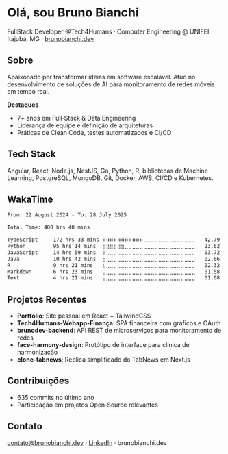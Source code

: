 

# Olá, sou Bruno Bianchi

FullStack Developer @Tech4Humans · Computer Engineering @ UNIFEI
Itajubá, MG · [brunobianchi.dev](https://brunobianchi.dev)

## Sobre

Apaixonado por transformar ideias em software escalável.
Atuo no desenvolvimento de soluções de AI para monitoramento de redes móveis em tempo real.

**Destaques**

* 7+ anos em Full‑Stack & Data Engineering
* Liderança de equipe e definição de arquiteturas
* Práticas de Clean Code, testes automatizados e CI/CD

## Tech Stack

Angular, React, Node.js, NestJS, Go, Python, R, bibliotecas de Machine Learning, PostgreSQL, MongoDB, Git, Docker, AWS, CI/CD e Kubernetes.

## WakaTime

 <!--START_SECTION:waka-->

```txt
From: 22 August 2024 - To: 28 July 2025

Total Time: 400 hrs 40 mins

TypeScript     172 hrs 33 mins ⣿⣿⣿⣿⣿⣿⣿⣿⣿⣿⣶⣀⣀⣀⣀⣀⣀⣀⣀⣀⣀⣀⣀⣀⣀   42.79 %
Python         95 hrs 14 mins  ⣿⣿⣿⣿⣿⣷⣀⣀⣀⣀⣀⣀⣀⣀⣀⣀⣀⣀⣀⣀⣀⣀⣀⣀⣀   23.62 %
JavaScript     14 hrs 59 mins  ⣿⣀⣀⣀⣀⣀⣀⣀⣀⣀⣀⣀⣀⣀⣀⣀⣀⣀⣀⣀⣀⣀⣀⣀⣀   03.72 %
Java           10 hrs 42 mins  ⣶⣀⣀⣀⣀⣀⣀⣀⣀⣀⣀⣀⣀⣀⣀⣀⣀⣀⣀⣀⣀⣀⣀⣀⣀   02.66 %
R              9 hrs 21 mins   ⣦⣀⣀⣀⣀⣀⣀⣀⣀⣀⣀⣀⣀⣀⣀⣀⣀⣀⣀⣀⣀⣀⣀⣀⣀   02.32 %
Markdown       6 hrs 23 mins   ⣤⣀⣀⣀⣀⣀⣀⣀⣀⣀⣀⣀⣀⣀⣀⣀⣀⣀⣀⣀⣀⣀⣀⣀⣀   01.58 %
Text           4 hrs 21 mins   ⣤⣀⣀⣀⣀⣀⣀⣀⣀⣀⣀⣀⣀⣀⣀⣀⣀⣀⣀⣀⣀⣀⣀⣀⣀   01.08 %
```

<!--END_SECTION:waka-->

## Projetos Recentes

* **Portfolio**: Site pessoal em React + TailwindCSS
* **Tech4Humans-Webapp-Finança**: SPA financeira com gráficos e OAuth
* **brunodev-backend**: API REST de microserviços para monitoramento de redes
* **face-harmony-design**: Protótipo de interface para clínica de harmonização
* **clone-tabnews**: Replica simplificado do TabNews em Next.js

## Contribuições

* 635 commits no último ano
* Participação em projetos Open‑Source relevantes

## Contato

[contato@brunobianchi.dev](mailto:contato@brunobianchi.dev) · [LinkedIn](https://www.linkedin.com/in/bruno-bianchi-65a442268) · brunobianchi.dev
